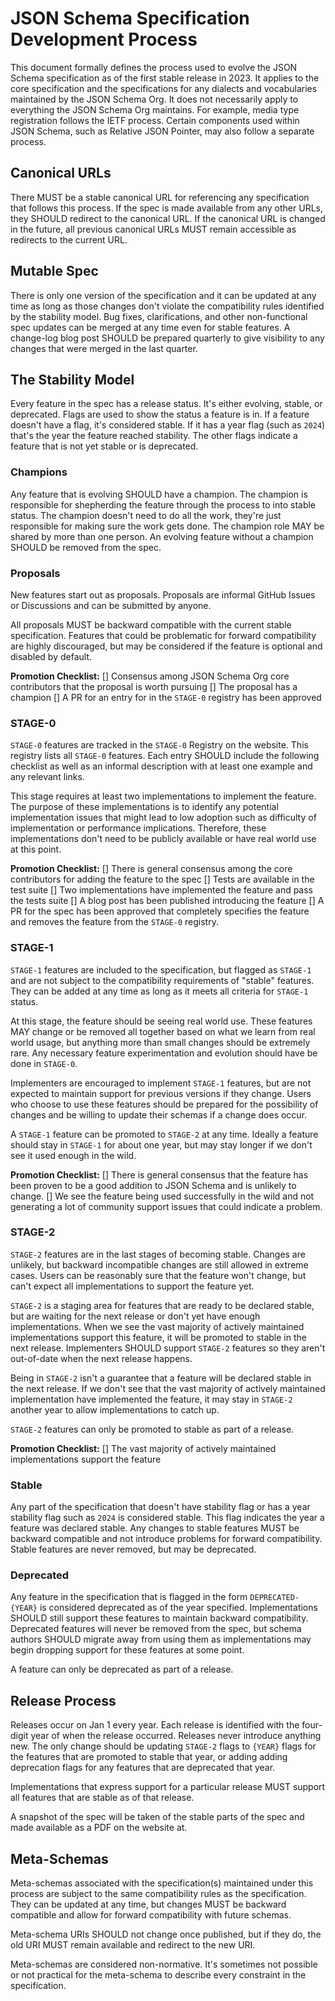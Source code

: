 # JSON Schema Specification Development Process
This document formally defines the process used to evolve the JSON Schema
specification as of the first stable release in 2023. It applies to the core
specification and the specifications for any dialects and vocabularies
maintained by the JSON Schema Org. It does not necessarily apply to everything
the JSON Schema Org maintains. For example, media type registration follows the
IETF process. Certain components used within JSON Schema, such as Relative JSON
Pointer, may also follow a separate process.

## Canonical URLs
There MUST be a stable canonical URL for referencing any specification that
follows this process. If the spec is made available from any other URLs, they
SHOULD redirect to the canonical URL. If the canonical URL is changed in the
future, all previous canonical URLs MUST remain accessible as redirects to the
current URL.

## Mutable Spec
There is only one version of the specification and it can be updated at any time
as long as those changes don't violate the compatibility rules identified by the
stability model. Bug fixes, clarifications, and other non-functional spec
updates can be merged at any time even for stable features. A change-log blog
post SHOULD be prepared quarterly to give visibility to any changes that were
merged in the last quarter.

## The Stability Model
Every feature in the spec has a release status. It's either evolving, stable, or
deprecated. Flags are used to show the status a feature is in. If a feature
doesn't have a flag, it's considered stable. If it has a year flag (such as
`2024`) that's the year the feature reached stability. The other flags indicate
a feature that is not yet stable or is deprecated.

### Champions
Any feature that is evolving SHOULD have a champion. The champion is responsible
for shepherding the feature through the process to into stable status. The
champion doesn't need to do all the work, they're just responsible for making
sure the work gets done. The champion role MAY be shared by more than one
person. An evolving feature without a champion SHOULD be removed from the spec.

### Proposals
New features start out as proposals. Proposals are informal GitHub Issues or
Discussions and can be submitted by anyone.

All proposals MUST be backward compatible with the current stable specification.
Features that could be problematic for forward compatibility are highly
discouraged, but may be considered if the feature is optional and disabled by
default.

**Promotion Checklist:**
[] Consensus among JSON Schema Org core contributors that the proposal is worth
  pursuing
[] The proposal has a champion
[] A PR for an entry for in the `STAGE-0` registry has been approved

### STAGE-0
`STAGE-0` features are tracked in the `STAGE-0` Registry on the website. This
registry lists all `STAGE-0` features. Each entry SHOULD include the following
checklist as well as an informal description with at least one example and any
relevant links.

This stage requires at least two implementations to implement the feature. The
purpose of these implementations is to identify any potential implementation
issues that might lead to low adoption such as difficulty of implementation or
performance implications. Therefore, these implementations don't need to be
publicly available or have real world use at this point.

**Promotion Checklist:**
[] There is general consensus among the core contributors for adding the feature
  to the spec
[] Tests are available in the test suite
[] Two implementations have implemented the feature and pass the tests suite
[] A blog post has been published introducing the feature
[] A PR for the spec has been approved that completely specifies the feature and
  removes the feature from the `STAGE-0` registry.

### STAGE-1
`STAGE-1` features are included to the specification, but flagged as `STAGE-1`
and are not subject to the compatibility requirements of "stable" features. They
can be added at any time as long as it meets all criteria for `STAGE-1` status.

At this stage, the feature should be seeing real world use. These features MAY
change or be removed all together based on what we learn from real world usage,
but anything more than small changes should be extremely rare. Any necessary
feature experimentation and evolution should have be done in `STAGE-0`.

Implementers are encouraged to implement `STAGE-1` features, but are not
expected to maintain support for previous versions if they change. Users who
choose to use these features should be prepared for the possibility of changes
and be willing to update their schemas if a change does occur.

A `STAGE-1` feature can be promoted to `STAGE-2` at any time. Ideally a
feature should stay in `STAGE-1` for about one year, but may stay longer if we
don't see it used enough in the wild.

**Promotion Checklist:**
[] There is general consensus that the feature has been proven to be a good
  addition to JSON Schema and is unlikely to change.
[] We see the feature being used successfully in the wild and not generating a
  lot of community support issues that could indicate a problem.

### STAGE-2
`STAGE-2` features are in the last stages of becoming stable. Changes are
unlikely, but backward incompatible changes are still allowed in extreme cases.
Users can be reasonably sure that the feature won't change, but can't expect all
implementations to support the feature yet.

`STAGE-2` is a staging area for features that are ready to be declared stable,
but are waiting for the next release or don't yet have enough implementations.
When we see the vast majority of actively maintained implementations support
this feature, it will be promoted to stable in the next release. Implementers
SHOULD support `STAGE-2` features so they aren't out-of-date when the next
release happens.

Being in `STAGE-2` isn't a guarantee that a feature will be declared stable in
the next release. If we don't see that the vast majority of actively maintained
implementation have implemented the feature, it may stay in `STAGE-2` another
year to allow implementations to catch up.

`STAGE-2` features can only be promoted to stable as part of a release.

**Promotion Checklist:**
[] The vast majority of actively maintained implementations support the feature

### Stable
Any part of the specification that doesn't have stability flag or has a year
stability flag such as `2024` is considered stable. This flag indicates the year
a feature was declared stable. Any changes to stable features MUST be backward
compatible and not introduce problems for forward compatibility. Stable features
are never removed, but may be deprecated.

### Deprecated
Any feature in the specification that is flagged in the form `DEPRECATED-{YEAR}`
is considered deprecated as of the year specified. Implementations SHOULD still
support these features to maintain backward compatibility. Deprecated features
will never be removed from the spec, but schema authors SHOULD migrate away from
using them as implementations may begin dropping support for these features at
some point.

A feature can only be deprecated as part of a release.

## Release Process
Releases occur on Jan 1 every year. Each release is identified with the
four-digit year of when the release occurred. Releases never introduce anything
new. The only change should be updating `STAGE-2` flags to `{YEAR}` flags for
the features that are promoted to stable that year, or adding adding deprecation
flags for any features that are deprecated that year.

Implementations that express support for a particular release MUST support all
features that are stable as of that release.

A snapshot of the spec will be taken of the stable parts of the spec and made
available as a PDF on the website at.

## Meta-Schemas
Meta-schemas associated with the specification(s) maintained under this process
are subject to the same compatibility rules as the specification. They can be
updated at any time, but changes MUST be backward compatible and allow for
forward compatibility with future schemas.

Meta-schema URIs SHOULD not change once published, but if they do, the old URI
MUST remain available and redirect to the new URI.

Meta-schemas are considered non-normative. It's sometimes not possible or not
practical for the meta-schema to describe every constraint in the specification.
